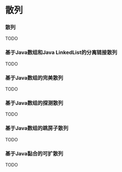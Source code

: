 # 散列

### 散列

TODO

### 基于Java数组和Java LinkedList的分离链接散列

TODO

### 基于Java数组的完美散列

TODO

### 基于Java数组的探测散列

TODO

### 基于Java数组的跳房子散列

TODO

### 基于Java黏合的可扩散列

TODO
